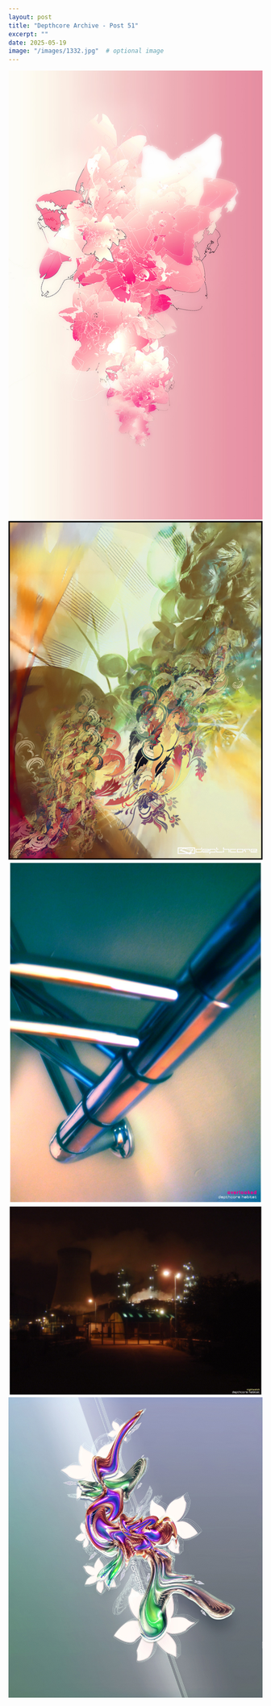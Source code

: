 ```yaml
---
layout: post
title: "Depthcore Archive - Post 51"
excerpt: ""
date: 2025-05-19
image: "/images/1332.jpg"  # optional image
---
```


<img src="/images/1332.jpg">
<img src="/images/1333.jpg" alt="1333.jpg"/>
<img src="/images/1334.jpg" alt="1334.jpg"/>
<img src="/images/1335.jpg" alt="1335.jpg"/>
<img src="/images/1336.jpg" alt="1336.jpg"/>
